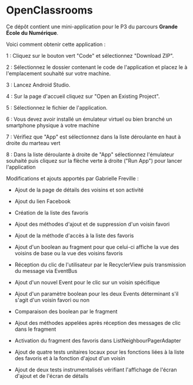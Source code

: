 # OpenClassrooms

Ce dépôt contient une mini-application pour le P3 du parcours **Grande École du Numérique**.


Voici comment obtenir cette application :

1 : Cliquez sur le bouton vert "Code" et sélectionnez "Download ZIP".

2 : Sélectionnez le dossier contenant le code de l'application et placez le à l'emplacement
souhaité sur votre machine.

3 : Lancez Android Studio.

4 : Sur la page d'accueil cliquez sur "Open an Existing Project".

5 : Sélectionnez le fichier de l'application.

6 : Vous devez avoir installé un émulateur virtuel ou bien branché un smartphone physique à votre machine

7 : Vérifiez que "App" est sélectionnez dans la liste déroulante en haut à droite du marteau vert

8 : Dans la liste déroulante à droite de "App" sélectionnez l'émulateur souhaité puis cliquez sur la
flèche verte à droite ("Run App") pour lancer l'application



Modifications et ajouts apportés par Gabrielle Freville :

* Ajout de la page de détails des voisins et son activité

* Ajout du lien Facebook

* Création de la liste des favoris

* Ajout des méthodes d'ajout et de suppression d'un voisin favori

* Ajout de la méthode d'accès à la liste des favoris

* Ajout d'un boolean au fragment pour que celui-ci affiche la vue des voisins de base ou la vue des voisins favoris

* Réception du clic de l'utilisateur par le RecyclerView puis transmission du message via EventBus

* Ajout d'un nouvel Event pour le clic sur un voisin spécifique

* Ajout d'un paramètre boolean pour les deux Events déterminant s'il s'agit d'un voisin favori ou non

* Comparaison des boolean par le fragment

* Ajout des méthodes appelées après réception des messages de clic dans le fragment

* Activation du fragment des favoris dans ListNeighbourPagerAdapter

* Ajout de quatre tests unitaires locaux pour les fonctions liées à la liste des favoris et à la
fonction d'ajout d'un voisin

* Ajout de deux tests instrumentalisés vérifiant l'affichage de l'écran d'ajout et de l'écran de détails